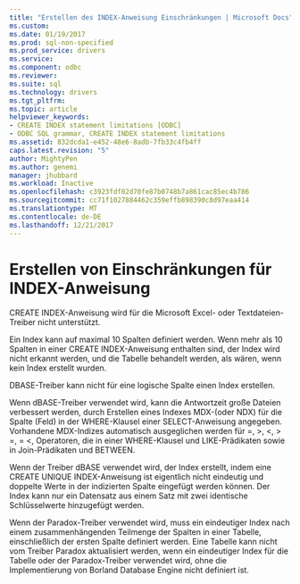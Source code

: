 ```yaml
---
title: "Erstellen des INDEX-Anweisung Einschränkungen | Microsoft Docs"
ms.custom: 
ms.date: 01/19/2017
ms.prod: sql-non-specified
ms.prod_service: drivers
ms.service: 
ms.component: odbc
ms.reviewer: 
ms.suite: sql
ms.technology: drivers
ms.tgt_pltfrm: 
ms.topic: article
helpviewer_keywords:
- CREATE INDEX statement limitations [ODBC]
- ODBC SQL grammar, CREATE INDEX statement limitations
ms.assetid: 832dcda1-e452-48e6-8adb-7fb33c4fb4ff
caps.latest.revision: "5"
author: MightyPen
ms.author: genemi
manager: jhubbard
ms.workload: Inactive
ms.openlocfilehash: c3923fdf02d70fe87b0748b7a861cac85ec4b786
ms.sourcegitcommit: cc71f1027884462c359effb898390c8d97eaa414
ms.translationtype: MT
ms.contentlocale: de-DE
ms.lasthandoff: 12/21/2017
---
```

# <a name="create-index-statement-limitations"></a>Erstellen von Einschränkungen für INDEX-Anweisung
CREATE INDEX-Anweisung wird für die Microsoft Excel- oder Textdateien-Treiber nicht unterstützt.  
  
 Ein Index kann auf maximal 10 Spalten definiert werden. Wenn mehr als 10 Spalten in einer CREATE INDEX-Anweisung enthalten sind, der Index wird nicht erkannt werden, und die Tabelle behandelt werden, als wären, wenn kein Index erstellt wurden.  
  
 DBASE-Treiber kann nicht für eine logische Spalte einen Index erstellen.  
  
 Wenn dBASE-Treiber verwendet wird, kann die Antwortzeit große Dateien verbessert werden, durch Erstellen eines Indexes MDX-(oder NDX) für die Spalte (Feld) in der WHERE-Klausel einer SELECT-Anweisung angegeben. Vorhandene MDX-Indizes automatisch ausgeglichen werden für =, >, \<, > =, = <, Operatoren, die in einer WHERE-Klausel und LIKE-Prädikaten sowie in Join-Prädikaten und BETWEEN.  
  
 Wenn der Treiber dBASE verwendet wird, der Index erstellt, indem eine CREATE UNIQUE INDEX-Anweisung ist eigentlich nicht eindeutig und doppelte Werte in der indizierten Spalte eingefügt werden können. Der Index kann nur ein Datensatz aus einem Satz mit zwei identische Schlüsselwerte hinzugefügt werden.  
  
 Wenn der Paradox-Treiber verwendet wird, muss ein eindeutiger Index nach einem zusammenhängenden Teilmenge der Spalten in einer Tabelle, einschließlich der ersten Spalte definiert werden. Eine Tabelle kann nicht vom Treiber Paradox aktualisiert werden, wenn ein eindeutiger Index für die Tabelle oder der Paradox-Treiber verwendet wird, ohne die Implementierung von Borland Database Engine nicht definiert ist.
